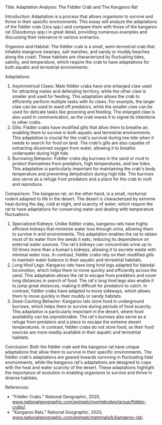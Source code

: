 Title: Adaptation Analysis: The Fiddler Crab and The Kangaroo Rat

Introduction:
Adaptation is a process that allows organisms to survive and thrive in their specific environments. This essay will analyze the adaptations of the fiddler crab (Uca spp.) and compare them with those of the kangaroo rat (Dipodomys spp.) in great detail, providing numerous examples and discussing their relevance in various scenarios.

Organism and Habitat:
The fiddler crab is a small, semi-terrestrial crab that inhabits mangrove swamps, salt marshes, and sandy or muddy beaches along the coast. These habitats are characterized by fluctuating tides, salinity, and temperature, which require the crab to have adaptations for both aquatic and terrestrial environments.

Adaptations:
1. Asymmetrical Claws: Male fiddler crabs have one enlarged claw used for attracting mates and defending territory, while the other claw is smaller and used for feeding. This adaptation allows the crab to efficiently perform multiple tasks with its claws. For example, the larger claw can be used to ward off predators, while the smaller claw can be used for delicate tasks like grooming and feeding. The enlarged claw is also used in communication, as the crab waves it to signal its intentions to other crabs.
2. Gills: Fiddler crabs have modified gills that allow them to breathe air, enabling them to survive in both aquatic and terrestrial environments. This adaptation is crucial for the crab's survival during low tide when it needs to search for food on land. The crab's gills are also capable of extracting dissolved oxygen from water, allowing it to breathe underwater during high tide.
3. Burrowing Behavior: Fiddler crabs dig burrows in the sand or mud to protect themselves from predators, high temperatures, and low tides. This adaptation is particularly important for maintaining the crab's body temperature and preventing dehydration during high tide. The burrows also serve as a refuge from predators and a place for the crab to molt and reproduce.

Comparison:
The kangaroo rat, on the other hand, is a small, nocturnal rodent adapted to life in the desert. The desert is characterized by extreme heat during the day, cold at night, and scarcity of water, which require the rat to have adaptations for conserving water and dealing with temperature fluctuations.

1. Specialized Kidneys: Unlike fiddler crabs, kangaroo rats have highly efficient kidneys that minimize water loss through urine, allowing them to survive in arid environments. This adaptation enables the rat to obtain most of its water from the seeds it eats, reducing its dependence on external water sources. The rat's kidneys can concentrate urine up to 50 times more than a human's kidneys, allowing it to excrete waste with minimal water loss. In contrast, fiddler crabs rely on their modified gills to maintain water balance in their aquatic and terrestrial habitats.
2. Long Hind Legs: Kangaroo rats have long hind legs adapted for bipedal locomotion, which helps them to move quickly and efficiently across the sand. This adaptation allows the rat to escape from predators and cover long distances in search of food. The rat's long hind legs also enable it to jump great distances, making it difficult for predators to catch. In contrast, fiddler crabs have adapted to move sideways, which allows them to move quickly in their muddy or sandy habitats.
3. Seed-Caching Behavior: Kangaroo rats store food in underground burrows, which helps them to survive during periods of food scarcity. This adaptation is particularly important in the desert, where food availability can be unpredictable. The rat's burrows also serve as a refuge from predators and a place to escape the extreme desert temperatures. In contrast, fiddler crabs do not store food, as their food sources are more readily available in their aquatic and terrestrial habitats.

Conclusion:
Both the fiddler crab and the kangaroo rat have unique adaptations that allow them to survive in their specific environments. The fiddler crab's adaptations are geared towards surviving in fluctuating tidal environments, while the kangaroo rat's adaptations are designed to cope with the heat and water scarcity of the desert. These adaptations highlight the importance of evolution in enabling organisms to survive and thrive in diverse habitats.

References:
- "Fiddler Crabs." National Geographic, 2020, www.nationalgeographic.com/animals/invertebrates/group/fiddler-crabs/.
- "Kangaroo Rats." National Geographic, 2020, www.nationalgeographic.com/animals/mammals/k/kangaroo-rat/.